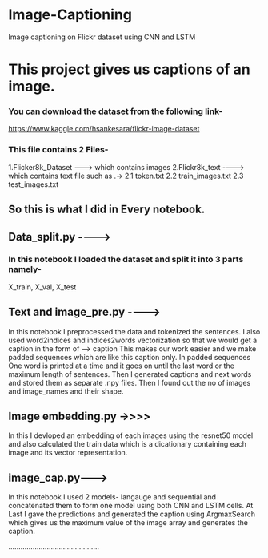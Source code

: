 # Image-Captioning
Image captioning on Flickr dataset using CNN and LSTM

# This project gives us captions of an image.

### You can download the dataset from the following link-
https://www.kaggle.com/hsankesara/flickr-image-dataset

### This file contains 2 Files-
1.Flicker8k_Dataset ---> which contains images
2.Flickr8k_text ----> which contains text file such as .->
2.1 token.txt
2.2 train_images.txt
2.3 test_images.txt

## So this is what I did in Every notebook.
## Data_split.py ---->
### In this notebook I loaded the dataset and split it into 3 parts namely-
X_train, X_val, X_test

## Text and image_pre.py ---->
In this notebook I preprocessed the data and tokenized the sentences. I also used word2indices and indices2words vectorization so that we would get a caption in the form of -->
<start> caption <end>
  This makes our work easier and we make padded sequences which are like this <start> caption <end> only. In padded sequences One word is printed at a time and it goes on until the last word or the maximum length of sentences.
  Then I generated captions and next words and stored them as separate .npy files.
  Then I found out the no of images and image_names and their shape.
  
## Image embedding.py ->>>>
In this I devloped an embedding of each images using the resnet50 model and also calculated the train data which is a dicationary containing each image and its vector representation.

## image_cap.py--->
In this notebook I used 2 models- langauge and sequential and concatenated them to form one model using both CNN and LSTM cells.
At Last I gave the predictions and generated the caption using ArgmaxSearch which gives us the maximum value of the image array and generates the caption.

.............................................
